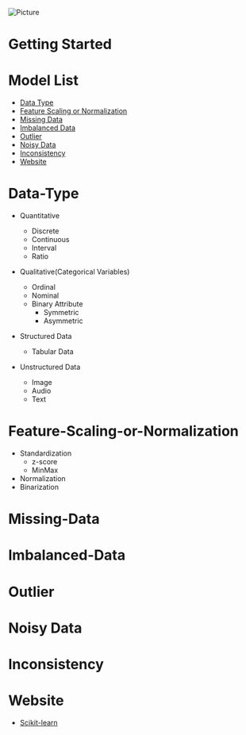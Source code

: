 ![Picture](https://github.com/pku-H2R/Model-Selection/blob/master/Picture/machine_learning.png)
# Getting Started 
  
# Model List
* [Data Type](#Data-Type)
* [Feature Scaling or Normalization](#Feature-Scaling-or-Normalization)
* [Missing Data](#Missing-Data)
* [Imbalanced Data](#Imbalanced-Data)
* [Outlier](#Outlier)
* [Noisy Data](#Noisy-Data)
* [Inconsistency](#Inconsistency)
* [Website](#Website)

# Data-Type
* Quantitative
  * Discrete
  * Continuous
  * Interval
  * Ratio

* Qualitative(Categorical Variables)
  * Ordinal
  * Nominal
  * Binary Attribute
    * Symmetric
    * Asymmetric
* Structured Data
  * Tabular Data
* Unstructured Data
  * Image
  * Audio
  * Text

# Feature-Scaling-or-Normalization
* Standardization
  * z-score
  * MinMax
* Normalization
* Binarization

# Missing-Data

# Imbalanced-Data

# Outlier

# Noisy Data

# Inconsistency

# Website
* [Scikit-learn](https://scikit-learn.org/stable/modules/preprocessing.html#preprocessing)
